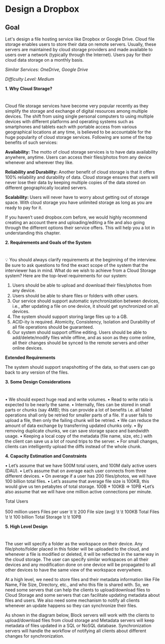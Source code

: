# Design a Dropbox

## <b> Goal </b>

Let's design a file hosting service like Dropbox or Google Drive. Cloud file storage enables users to store their data on remote servers. Usually, these servers are maintained by cloud storage providers and made available to users over a network (typically through the Internet). Users pay for their cloud data storage on a monthly basis.

<em>Similar Services: OneDrive, Google Drive</em>

<em>Difficulty Level: Medium</em>

<b>1. Why Cloud Storage?</b>

#

Cloud file storage services have become very popular recently as they simplify the storage and exchange of digital resources among multiple devices. The shift from using single personal computers to using multiple devices with different platforms and operating systems such as smartphones and tablets each with portable access from various geographical locations at any time, is believed to be accountable for the huge popularity of cloud storage services. Following are some of the top benefits of such services:

<b>Availability:</b> The motto of cloud storage services is to have data availability anywhere, anytime. Users can access their files/photos from any device whenever and wherever they like.

<b>Reliability and Durability:</b> Another benefit of cloud storage is that it offers 100% reliability and durability of data. Cloud storage ensures that users will never lose their data by keeping multiple copies of the data stored on different geographically located servers.

<b>Scalability:</b> Users will never have to worry about getting out of storage space. With cloud storage you have unlimited storage as long as you are ready to pay for it.

If you haven’t used dropbox.com before, we would highly recommend creating an account there and uploading/editing a file and also going through the different options their service offers. This will help you a lot in understanding this chapter.

<b>2. Requirements and Goals of the System</b>

#

💡 You should always clarify requirements at the beginning of the interview. Be sure to ask questions to find the exact scope of the system that the interviewer has in mind.
What do we wish to achieve from a Cloud Storage system? Here are the top-level requirements for our system:

1. Users should be able to upload and download their files/photos from any device.
2. Users should be able to share files or folders with other users.
3. Our service should support automatic synchronization between devices, i.e., after updating a file on one device, it should get synchronized on all devices.
4. The system should support storing large files up to a GB.
5. ACID-ity is required. Atomicity, Consistency, Isolation and Durability of all file operations should be guaranteed.
6. Our system should support offline editing. Users should be able to add/delete/modify files while offline, and as soon as they come online, all their changes should be synced to the remote servers and other online devices.

<b>Extended Requirements</b>

The system should support snapshotting of the data, so that users can go back to any version of the files.

<b>3. Some Design Considerations</b>

#

• We should expect huge read and write volumes.
• Read to write ratio is expected to be nearly the same.
• Internally, files can be stored in small parts or chunks (say 4MB); this can provide a lot of benefits i.e. all failed operations shall only be retried for smaller parts of a file. If a user fails to upload a file, then only the failing chunk will be retried.
• We can reduce the amount of data exchange by transferring updated chunks only.
• By removing duplicate chunks, we can save storage space and bandwidth usage.
• Keeping a local copy of the metadata (file name, size, etc.) with the client can save us a lot of round trips to the server.
• For small changes, clients can intelligently upload the diffs instead of the whole chunk.

<b>4. Capacity Estimation and Constraints</b>

• Let’s assume that we have 500M total users, and 100M daily active users (DAU).
• Let’s assume that on average each user connects from three different devices.
• On average if a user has 200 files/photos, we will have 100 billion total files.
• Let’s assume that average file size is 100KB, this would give us ten petabytes of total storage.
100B \* 100KB => 10PB
•Let’s also assume that we will have one million active connections per minute.

Total Users <br/><br/>500 million users
Files per user \t \t 200
File size (avg) \t \t 100KB
Total Files \t \t 100 billion
Total Storage \t \t 10PB

<b>5. High Level Design</b>

#

<p>
The user will specify a folder as the workspace on their device. Any file/photo/folder placed in this folder will be uploaded to the cloud, and whenever a file is modified or deleted, it will be reflected in the same way in the cloud storage. The user can specify similar workspaces on all their devices and any modification done on one device will be propagated to all other devices to have the same view of the workspace everywhere.
</p>

<p>
At a high level, we need to store files and their metadata information like File Name, File Size, Directory, etc., and who this file is shared with. So, we need some servers that can help the clients to upload/download files to Cloud Storage and some servers that can facilitate updating metadata about files and users. We also need some mechanism to notify all clients whenever an update happens so they can synchronize their files.
</p>

<p>
As shown in the diagram below, Block servers will work with the clients to upload/download files from cloud storage and Metadata servers will keep metadata of files updated in a SQL or NoSQL database. Synchronization servers will handle the workflow of notifying all clients about different changes for synchronization.
</p>
